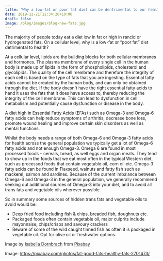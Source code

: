 ```yaml
---
title: "Why a low-fat or poor fat diet can be dentrimental to our health"
date: 2019-12-21T12:34:20+10:00
draft: false
Image: /blog/images/blog-new-fats.jpg
---
```






The majority of people today eat a diet low in fat or high in rancid or hydrogenated fats. On a cellular level, why is a low-fat or “poor fat” diet detrimental to health?

At a cellular level, lipids are the building blocks for both cellular membranes and hormones. The plasma membrane of every single cell in the human body is made up of lipids in the form of phospholipids, cholesterol and glycolipids. The quality of the cell membrane and therefore the integrity of each cell is based on the type of fats that you are ingesting. Essential fatty acids cannot be created by the human body, and can only be obtained through the diet. If the body doesn't have the right essential fatty acids to hand it uses the fats that it does have access to, thereby reducing the integrity of the cell membrane. This can lead to dysfunction in cell metabolism and potentially cause dysfunction or disease in the body.

A diet high in Essential Fatty Acids (EFAs) such as Omega-3 and Omega-6 fatty acids can help reduce symptoms of arthritis, decrease bone loss, promote wound healing and improve certain skin disorders as well as mental functions.

Whilst the body needs a range of both Omega-6 and Omega-3 fatty acids for health across the general population we typically get a lot of Omega-6 fatty acids and not enough Omega-3. Omega 6 are found in most processed foods – cereals, bread, as well eggs and organ meats. They tend to show up in the foods that we eat most often in the typical Western diet, such as processed foods that contain vegetable oil, corn oil etc. Omega-3 fatty acids can be found in Flaxseed, walnuts and fatty fish such as mackerel, salmon and sardines.  Because of the current imbalance between Omega-6 and Omega-3 in the general population, we generally recommend seeking out additional sources of Omega-3 into your diet, and to avoid all trans fats and vegetable oils wherever possible.

So in summary some sources of hidden trans fats and vegetable oils to avoid would be:

* Deep fried food including fish & chips, breaded fish, doughnuts etc.
* Packaged foods often contain vegetable oil, major culprits include mayonnaise, chips/crisps and savoury crackers
* Beware of some of the wild caught tinned fish as often it is packaged in vegetable oil. Opt for olive oil or freshwater options.

Image by <a href="https://pixabay.com/users/idornbrach-6304012/?utm_source=link-attribution&amp;utm_medium=referral&amp;utm_campaign=image&amp;utm_content=2701473">Isabella Dornbrach</a> from <a href="https://pixabay.com/?utm_source=link-attribution&amp;utm_medium=referral&amp;utm_campaign=image&amp;utm_content=2701473">Pixabay</a>

Image: https://pixabay.com/photos/fat-good-fats-healthy-fats-2701473/


